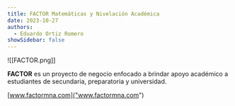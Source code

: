 ```yaml
---
title: FACTOR Matemáticas y Nivelación Académica
date: 2023-10-27
authors:
  - Eduardo Ortiz Romero
showSidebar: false
---
```

![[FACTOR.png]]

**FACTOR** es un proyecto de negocio enfocado a brindar apoyo académico a estudiantes de secundaria, preparatoria y universidad.

[www.factormna.com]("www.factormna.com")

